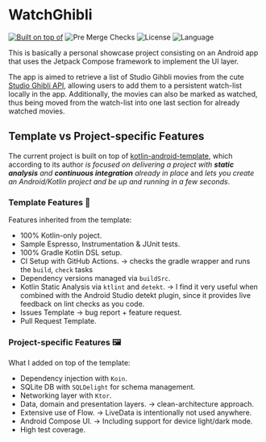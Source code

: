 # WatchGhibli

[![Built on top of](https://img.shields.io/badge/from-kotlin--android--template-brightgreen?logo=android)](https://github.com/cortinico/kotlin-android-template?ref=androidrepo.com) ![Pre Merge Checks](https://github.com/victormordur/WatchGhibli/workflows/Pre%20Merge%20Checks/badge.svg)  ![License](https://img.shields.io/github/license/victormordur/WatchGhibli.svg)  ![Language](https://img.shields.io/github/languages/top/victormordur/WatchGhibli?color=blue&logo=kotlin)

This is basically a personal showcase project consisting on an Android app that uses the Jetpack Compose framework to implement the UI layer.

The app is aimed to retrieve a list of Studio Gihbli movies from the cute [Studio Ghibli API](https://ghibliapi.herokuapp.com/), allowing users to add them to a persistent watch-list locally in the app. Additionally, the movies can also be marked as watched, thus being moved from the watch-list into one last section for already watched movies.


## Template vs Project-specific Features

The current project is built on top of [kotlin-android-template](https://github.com/cortinico/kotlin-android-template?ref=androidrepo.com), which according to its author _is focused on delivering a project with **static analysis** and **continuous integration** already in place_ and _lets you create an Android/Kotlin project and be up and running in a few seconds_. 

### Template Features :art:

Features inherited from the template:

- 100% Kotlin-only poject.
- Sample Espresso, Instrumentation & JUnit tests.
- 100% Gradle Kotlin DSL setup.
- CI Setup with GitHub Actions. -> checks the gradle wrapper and runs the `build`, `check` tasks
- Dependency versions managed via `buildSrc`.
- Kotlin Static Analysis via `ktlint` and `detekt`. -> I find it very useful when combined with the Android Studio detekt plugin, since it provides live feedback on lint checks as you code.  
- Issues Template -> bug report + feature request.
- Pull Request Template.

### Project-specific Features :framed_picture: 

What I added on top of the template:

- Dependency injection with `Koin`.
- SQLite DB with `SQLDelight` for schema management.
- Networking layer with `Ktor`.
- Data, domain and presentation layers. -> clean-architecture approach.
- Extensive use of Flow. -> LiveData is intentionally not used anywhere.
- Android Compose UI. -> Including support for device light/dark mode.
- High test coverage.
